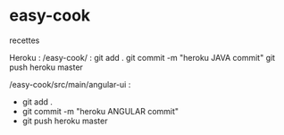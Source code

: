 # easy-cook
recettes

Heroku :
/easy-cook/ : 
git add .
git commit -m "heroku JAVA commit"
git push heroku master

/easy-cook/src/main/angular-ui : 

<ul> 
<li>git add .
</li>
<li>git commit -m "heroku ANGULAR commit"
</li>

<li>git push heroku master
</li>

</ul>


